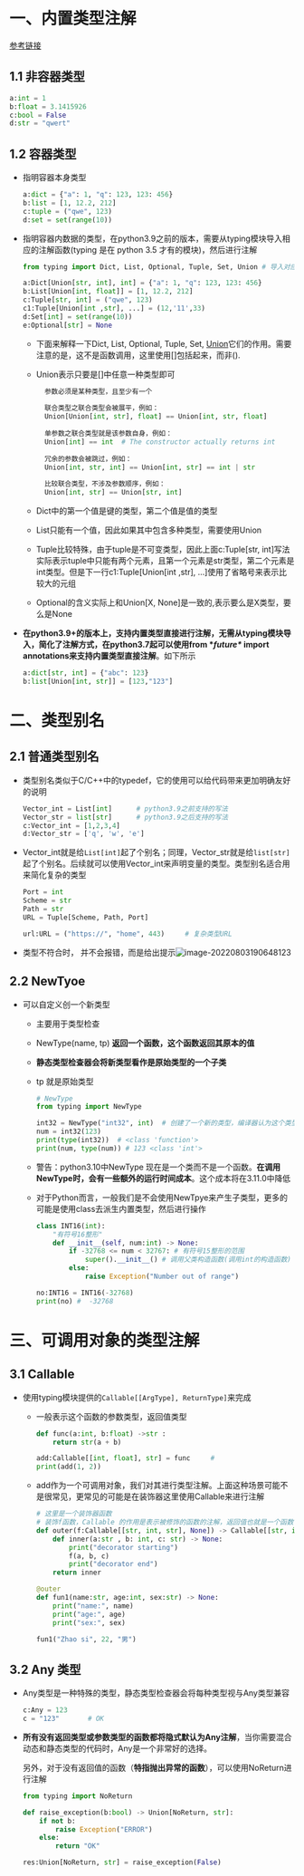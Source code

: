 # 一、内置类型注解

[参考链接](https://blog.csdn.net/zy010101/article/details/124319230?ops_request_misc=%257B%2522request%255Fid%2522%253A%2522165952284916780366543728%2522%252C%2522scm%2522%253A%252220140713.130102334.pc%255Fall.%2522%257D&request_id=165952284916780366543728&biz_id=0&utm_medium=distribute.pc_search_result.none-task-blog-2~all~first_rank_ecpm_v1~pc_rank_34-3-124319230-null-null.142^v39^pc_rank_34_2&utm_term=python%20%E4%B8%AD%E7%B1%BB%E5%9E%8B%E6%8F%90%E7%A4%BA%E7%9A%84%E7%94%A8%E6%B3%95&spm=1018.2226.3001.4187)

## 1.1 非容器类型

```python
a:int = 1
b:float = 3.1415926
c:bool = False
d:str = "qwert"
```

## 1.2 容器类型

- 指明容器本身类型

  ```python
  a:dict = {"a": 1, "q": 123, 123: 456}
  b:list = [1, 12.2, 212]
  c:tuple = ("qwe", 123)    
  d:set = set(range(10))
  ```

- 指明容器内数据的类型，在python3.9之前的版本，需要从typing模块导入相应的注解函数(typing 是在 python 3.5 才有的模块)，然后进行注解

  ```python
  from typing import Dict, List, Optional, Tuple, Set, Union # 导入对应的模块
  
  a:Dict[Union[str, int], int] = {"a": 1, "q": 123, 123: 456}     
  b:List[Union[int, float]] = [1, 12.2, 212]
  c:Tuple[str, int] = ("qwe", 123)
  c1:Tuple[Union[int ,str], ...] = (12,'11',33)
  d:Set[int] = set(range(10))
  e:Optional[str] = None
  ```

  - 下面来解释一下Dict, List, Optional, Tuple, Set, [Union](https://so.csdn.net/so/search?q=Union&spm=1001.2101.3001.7020)它们的作用。需要注意的是，这不是函数调用，这里使用[]包括起来，而非().

  - Union表示只要是[]中任意一种类型即可

    ```python
      参数必须是某种类型，且至少有一个
      
      联合类型之联合类型会被展平，例如：
      Union[Union[int, str], float] == Union[int, str, float]
      
      单参数之联合类型就是该参数自身，例如：
      Union[int] == int  # The constructor actually returns int
      
      冗余的参数会被跳过，例如：
      Union[int, str, int] == Union[int, str] == int | str
      
      比较联合类型，不涉及参数顺序，例如：
      Union[int, str] == Union[str, int]
    ```

  - Dict中的第一个值是键的类型，第二个值是值的类型

  - List只能有一个值，因此如果其中包含多种类型，需要使用Union

  - Tuple比较特殊，由于tuple是不可变类型，因此上面c:Tuple[str, int]写法实际表示tuple中只能有两个元素，且第一个元素是str类型，第二个元素是int类型。但是下一行c1:Tuple[Union[int ,str], ...]使用了省略号来表示比较大的元组

  - Optional的含义实际上和Union[X, None]是一致的,表示要么是X类型，要么是None

- **在python3.9+的版本上，支持内置类型直接进行注解，无需从typing模块导入，简化了注解方式，在python3.7起可以使用from \**future\** import annotations来支持内置类型直接注解**。如下所示

  ```python
  a:dict[str, int] = {"abc": 123}
  b:list[Union[int, str]] = [123,"123"]
  ```

# 二、类型别名

## 2.1 普通类型别名

- 类型别名类似于C/C++中的typedef，它的使用可以给代码带来更加明确友好的说明

  ```python
  Vector_int = List[int]      # python3.9之前支持的写法
  Vector_str = list[str]      # python3.9之后支持的写法
  c:Vector_int = [1,2,3,4]
  d:Vector_str = ['q', 'w', 'e']
  ```

- Vector_int就是给`List[int]`起了个别名；同理，Vector_str就是给`list[str]`起了个别名。后续就可以使用Vector_int来声明变量的类型。类型别名适合用来简化复杂的类型

  ```python
  Port = int 
  Scheme = str
  Path = str
  URL = Tuple[Scheme, Path, Port]
  
  url:URL = ("https://", "home", 443)     # 复杂类型URL
  ```

- 类型不符合时， 并不会报错，而是给出提示![image-20220803190648123](https://yrecord.oss-cn-hangzhou.aliyuncs.com/picture/202208031906412.png)

## 2.2 NewTyoe

- 可以自定义创一个新类型

  - 主要用于类型检查

  - NewType(name, tp) **返回一个函数，这个函数返回其原本的值**

  - **静态类型检查器会将新类型看作是原始类型的一个子类**

  - tp 就是原始类型

    ```python
    # NewType
    from typing import NewType
    
    int32 = NewType("int32", int)  # 创建了一个新的类型，编译器认为这个类型是 int的子类型,其实int32 是一个函数
    num = int32(123)
    print(type(int32))  # <class 'function'>
    print(num, type(num)) # 123 <class 'int'>
    ```

  - 警告：python3.10中NewType 现在是一个类而不是一个函数。**在调用 NewType时，会有一些额外的运行时间成本**。这个成本将在3.11.0中降低

  - 对于Python而言，一般我们是不会使用NewTpye来产生子类型，更多的可能是使用class去派生内置类型，然后进行操作

    ```python
    class INT16(int):
        "有符号16整形"
        def __init__(self, num:int) -> None:
            if -32768 <= num < 32767: # 有符号15整形的范围
                super().__init__() # 调用父类构造函数(调用int的构造函数)
            else: 
                raise Exception("Number out of range")
    
    no:INT16 = INT16(-32768)
    print(no) #  -32768
    ```

    

# 三、可调用对象的类型注解

## 3.1 Callable

- 使用typing模块提供的`Callable[[ArgType], ReturnType]`来完成

  - 一般表示这个函数的参数类型，返回值类型

    ```python
    def func(a:int, b:float) ->str :
        return str(a + b)
    
    add:Callable[[int, float], str] = func     # 
    print(add(1, 2))
    ```

  - add作为一个可调用对象，我们对其进行类型注解。上面这种场景可能不是很常见，更常见的可能是在装饰器这里使用Callable来进行注解

    ```python
    # 这里是一个装饰器函数
    # 装饰f函数，Callable 的作用是表示被修饰的函数的注解，返回值也就是一个函数
    def outer(f:Callable[[str, int, str], None]) -> Callable[[str, int, str], None]:
        def inner(a:str , b: int, c: str) -> None:
            print("decorator starting")
            f(a, b, c)
            print("decorator end")
        return inner
    
    @outer
    def fun1(name:str, age:int, sex:str) -> None:
        print("name:", name)
        print("age:", age)
        print("sex:", sex)
    
    fun1("Zhao si", 22, "男")
    ```

    

## 3.2 Any 类型

- Any类型是一种特殊的类型，静态类型检查器会将每种类型视与Any类型兼容

  ```python
  c:Any = 123
  c = "123"       # OK
  ```

- **所有没有返回类型或参数类型的函数都将隐式默认为Any注解**，当你需要混合动态和静态类型的代码时，Any是一个非常好的选择。

  另外，对于没有返回值的函数（**特指抛出异常的函数**），可以使用NoReturn进行注解

  ```python
  from typing import NoReturn
  
  def raise_exception(b:bool) -> Union[NoReturn, str]:
      if not b:
          raise Exception("ERROR")
      else:
          return "OK"
  
  res:Union[NoReturn, str] = raise_exception(False)
  ```

  

